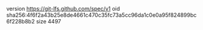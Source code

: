 version https://git-lfs.github.com/spec/v1
oid sha256:4f6f2a43b25e8de4661c470c35fc73a5cc96da1c0e0a95f824899bc6f228b8b2
size 4497

